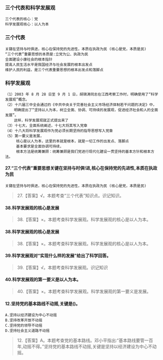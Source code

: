 ### 三个代表和科学发展观
    三个代表的核心：党
    科学发展观核心：以人为本
    
### 三个代表
    关键在坚持与时俱进，核心在保持党的先进性，本质在执政为民 (核心是党，本质是民)
    “三个代表”重要思想的本质是:立党为公、执政为民
    全面建设小康社会的根本指针
    提高人民生活水平是我国经济与社会发展的根本出发点
    维护人民的利益，是三个代表重要思想的根本出发点和落脚点

### 科学发展观
    （1）2003 年 8 月 28 日至 9 月 1 日，胡锦涛同志在江西考察工作时，明确使用了“科学发展观”概念。
    （2）十六届三中全会通过的《中共中央关于完善社会主义市场经济体制若干问题的决定》中，
        明确提出了“坚持以人为本，树立全面、协调、可持续的发展观，促进经济社会和人的全面发展”。
        这样，科学发展观就正式提出来了 
    （3）十七大，全面系统阐述，十七大将其写入党章
    （4）十八大将科学发展观作为党必须长期坚持的指导思想写入党章
    （5）第一要义是发展，
         核心是以人为本，这里的本就是根本，就是一切工作的出发点、落脚点
         基本要求是全面协调可持续，
         根本方法是统筹兼顾：统筹兼顾是我们党进行现代化建设一贯坚持的基本方针和根本方法。

#### 27.“三个代表”重要思想关键在坚持与时俱!进,核心在保持党的先进性,本质在执政为民
    关键在坚持与时俱进，核心在保持党的先进性，本质在执政为民 (核心是党，本质是民)
>   27.【答案】√。本题考查“三个代表”知识点。识记知识。

#### 38.科学发展观的核心是发展
>   38.【答案】×。本题考查科学发展观。科学发展观的核心是以人为本。

#### 38.科学发展观的核心是发展
>   38.【答案】×。本题考查科学发展观。科学发展观的核心是以人为本。

#### 39.科学发展观对“实现什么样的发展”给出了科学回答。
>   39.【答案】√。本题考查科学发展观。识记知识

#### 40.科学发展观的第一要义是以人为本。
>   40.【答案】×。本题考查科学发展观。科学发展观的第一要义是发展。

#### 12.坚持党的基本路线不动摇,关键是()。
    A.坚持以经济建设为中心不动摇
    B.坚持改革开放不动摇
    C.坚持党的领导不动摇
    D.坚持社会主义道路不动摇
>   12.【答案】A。本题考查党的基本路线。邓小平指出:“基本路线要管一百
    年,动摇不得。”坚持党的基本路线不动摇,关键是坚持以经济建设为中心不动摇。














